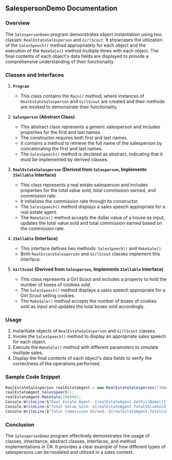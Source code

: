 ## SalespersonDemo Documentation

### Overview
The `SalespersonDemo` program demonstrates object instantiation using two classes: `RealEstateSalesperson` and `GirlScout`. It showcases the utilization of the `SalesSpeech()` method appropriately for each object and the execution of the `MakeSale()` method multiple times with each object. The final contents of each object's data fields are displayed to provide a comprehensive understanding of their functionality.

### Classes and Interfaces
1. **`Program`**
   - This class contains the `Main()` method, where instances of `RealEstateSalesperson` and `GirlScout` are created and their methods are invoked to demonstrate their functionality.

2. **`Salesperson` (Abstract Class)**
   - This abstract class represents a generic salesperson and includes properties for the first and last names.
   - The constructor requires both first and last names.
   - It contains a method to retrieve the full name of the salesperson by concatenating the first and last names.
   - The `SalesSpeech()` method is declared as abstract, indicating that it must be implemented by derived classes.

3. **`RealEstateSalesperson` (Derived from `Salesperson`, Implements `ISellable` Interface)**
   - This class represents a real estate salesperson and includes properties for the total value sold, total commission earned, and commission rate.
   - It initializes the commission rate through its constructor.
   - The `SalesSpeech()` method displays a sales speech appropriate for a real estate agent.
   - The `MakeSale()` method accepts the dollar value of a house as input, updates the total value sold and total commission earned based on the commission rate.

4. **`ISellable` (Interface)**
   - This interface defines two methods: `SalesSpeech()` and `MakeSale()`.
   - Both `RealEstateSalesperson` and `GirlScout` classes implement this interface.

5. **`GirlScout` (Derived from `Salesperson`, Implements `ISellable` Interface)**
   - This class represents a Girl Scout and includes a property to hold the number of boxes of cookies sold.
   - The `SalesSpeech()` method displays a sales speech appropriate for a Girl Scout selling cookies.
   - The `MakeSale()` method accepts the number of boxes of cookies sold as input and updates the total boxes sold accordingly.

### Usage
1. Instantiate objects of `RealEstateSalesperson` and `GirlScout` classes.
2. Invoke the `SalesSpeech()` method to display an appropriate sales speech for each object.
3. Execute the `MakeSale()` method with different parameters to simulate multiple sales.
4. Display the final contents of each object's data fields to verify the correctness of the operations performed.

### Sample Code Snippet
```csharp
RealEstateSalesperson realEstateAgent = new RealEstateSalesperson("John", "Rosa", 0.05);
realEstateAgent.SalesSpeech();
realEstateAgent.MakeSale(200000);
Console.WriteLine($"Real Estate Agent: {realEstateAgent.GetFullName()}");
Console.WriteLine($"Total Value Sold: ${realEstateAgent.TotalValueSold}");
Console.WriteLine($"Total Commission Earned: ${realEstateAgent.TotalCommissionEarned}");
```

### Conclusion
The `SalespersonDemo` program effectively demonstrates the usage of classes, inheritance, abstract classes, interfaces, and method implementations in C#. It provides a clear example of how different types of salespersons can be modeled and utilized in a sales context.